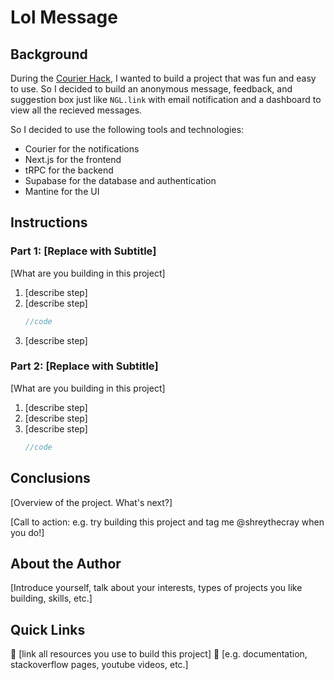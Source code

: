 # Lol Message


## Background

During the [Courier Hack](https://courier-hacks.devpost.com/), I wanted to build a project that was fun and easy to use. So I decided to build an anonymous message, feedback, and suggestion box just like `NGL.link` with email notification and a dashboard to view all the recieved messages. 

So I decided to use the following tools and technologies:

- Courier for the notifications
- Next.js for the frontend 
- tRPC for the backend
- Supabase for the database and authentication
- Mantine for the UI

## Instructions


### Part 1: [Replace with Subtitle]

[What are you building in this project]

1. [describe step]
2. [describe step]
   ```javascript
   //code
   ```
3. [describe step]

### Part 2: [Replace with Subtitle]

[What are you building in this project]

1. [describe step]
2. [describe step]
3. [describe step]
   ```go
   //code
   ```

## Conclusions

[Overview of the project. What's next?]

[Call to action: e.g. try building this project and tag me @shreythecray when you do!]

## About the Author

[Introduce yourself, talk about your interests, types of projects you like building, skills, etc.]

## Quick Links

🔗 [link all resources you use to build this project]
🔗 [e.g. documentation, stackoverflow pages, youtube videos, etc.]
